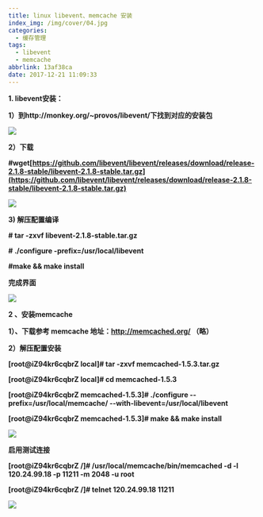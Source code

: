 ```yaml
---
title: linux libevent、memcache 安装
index_img: /img/cover/04.jpg
categories:
  - 缓存管理
tags:
  - libevent
  - memcache
abbrlink: 13af38ca
date: 2017-12-21 11:09:33
---
```

**1. libevent安装：**

**1）到http://monkey.org/~provos/libevent/下找到对应的安装包**

**![](https://img-blog.csdn.net/20171221110401292)** 

**2）下载**

**#wget[https://github.com/libevent/libevent/releases/download/release-2.1.8-stable/libevent-2.1.8-stable.tar.gz](https://github.com/libevent/libevent/releases/download/release-2.1.8-stable/libevent-2.1.8-stable.tar.gz)**

**![](https://img-blog.csdn.net/20171221110416036)** 

**3) 解压配置编译**

**\# tar -zxvf libevent-2.1.8-stable.tar.gz**

**\# ./configure -prefix=/usr/local/libevent**

**#make && make install**

**完成界面**

**![](https://img-blog.csdn.net/20171221110552909)** 

**2 、安装memcache**

**1）、**下载参考 memcache   地址：http://memcached.org/    （略）****

**2）解压配置安装**

**\[root@iZ94kr6cqbrZ local\]#  tar -zxvf memcached-1.5.3.tar.gz**

**\[root@iZ94kr6cqbrZ local\]# cd memcached-1.5.3**

**\[root@iZ94kr6cqbrZ memcached-1.5.3\]# ./configure --prefix=/usr/local/memcache/ --with-libevent=/usr/local/libevent**

**\[root@iZ94kr6cqbrZ memcached-1.5.3\]# make && make install**

![](https://img-blog.csdn.net/20171221110630568)

**启用测试连接**

**\[root@iZ94kr6cqbrZ /\]# /usr/local/memcache/bin/memcached -d -l 120.24.99.18 -p 11211 -m 2048 -u root**

**\[root@iZ94kr6cqbrZ /\]# telnet 120.24.99.18 11211**

![](https://img-blog.csdn.net/20171221110703703)  
